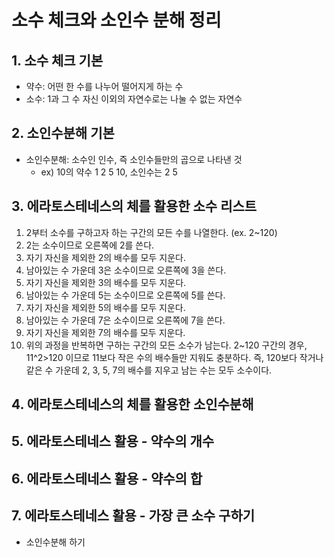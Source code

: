 # 소수 체크와 소인수 분해 정리

## 1. 소수 체크 기본
- 약수: 어떤 한 수를 나누어 떨어지게 하는 수
- 소수: 1과 그 수 자신 이외의 자연수로는 나눌 수 없는 자연수

## 2. 소인수분해 기본
- 소인수분해: 소수인 인수, 즉 소인수들만의 곱으로 나타낸 것
    - ex) 10의 약수 1 2 5 10, 소인수는 2 5

## 3. 에라토스테네스의 체를 활용한 소수 리스트
1. 2부터 소수를 구하고자 하는 구간의 모든 수를 나열한다. (ex. 2~120)
2. 2는 소수이므로 오른쪽에 2를 쓴다. 
3. 자기 자신을 제외한 2의 배수를 모두 지운다.
4. 남아있는 수 가운데 3은 소수이므로 오른쪽에 3을 쓴다. 
5. 자기 자신을 제외한 3의 배수를 모두 지운다.
6. 남아있는 수 가운데 5는 소수이므로 오른쪽에 5를 쓴다. 
7. 자기 자신을 제외한 5의 배수를 모두 지운다.
8. 남아있는 수 가운데 7은 소수이므로 오른쪽에 7을 쓴다. 
9. 자기 자신을 제외한 7의 배수를 모두 지운다.
10. 위의 과정을 반복하면 구하는 구간의 모든 소수가 남는다.
2~120 구간의 경우, 11^2>120 이므로 11보다 작은 수의 배수들만 지워도 충분하다. 즉, 120보다 작거나 같은 수 가운데 2, 3, 5, 7의 배수를 지우고 남는 수는 모두 소수이다.

## 4. 에라토스테네스의 체를 활용한 소인수분해

## 5. 에라토스테네스 활용 - 약수의 개수

## 6. 에라토스테네스 활용 - 약수의 합

## 7. 에라토스테네스 활용 - 가장 큰 소수 구하기
- 소인수분해 하기